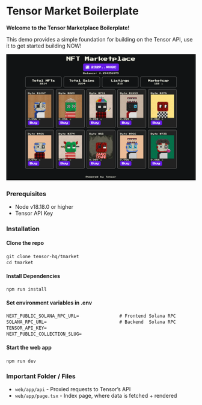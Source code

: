 # Tensor Market Boilerplate

**Welcome to the Tensor Marketplace Boilerplate!**

This demo provides a simple foundation for building on the Tensor API, use it to get started building NOW!

![Sample Screenshot](https://github.com/echohtp/tmarket/blob/main/image.jpg?raw=true)

### Prerequisites

- Node v18.18.0 or higher
- Tensor API Key

### Installation

#### Clone the repo

```shell
git clone tensor-hq/tmarket
cd tmarket
```

#### Install Dependencies

```shell
npm run install
```

#### Set environment variables in .env
```
NEXT_PUBLIC_SOLANA_RPC_URL=               # Frontend Solana RPC
SOLANA_RPC_URL=                           # Backend  Solana RPC
TENSOR_API_KEY=                           
NEXT_PUBLIC_COLLECTION_SLUG=              
```

#### Start the web app

```
npm run dev
```

### Important Folder / Files
 - `web/app/api` - Proxied requests to Tensor’s API
 - `web/app/page.tsx` - Index page, where data is fetched + rendered

